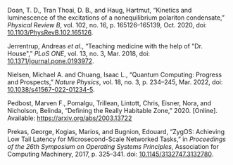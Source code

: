 Doan, T. D., Tran Thoai, D. B., and Haug, Hartmut, “Kinetics and luminescence of the excitations of a nonequilibrium polariton condensate,” _Physical Review B_, vol. 102, no. 16, p. 165126–165139, Oct. 2020, doi: [10.1103/PhysRevB.102.165126](https://doi.org/10.1103/PhysRevB.102.165126).

Jerrentrup, Andreas _et al._, “Teaching medicine with the help of "Dr. House",” _PLoS ONE_, vol. 13, no. 3, Mar. 2018, doi: [10.1371/journal.pone.0193972](https://doi.org/10.1371/journal.pone.0193972).

Nielsen, Michael A. and Chuang, Isaac L., “Quantum Computing: Progress and Prospects,” _Nature Physics_, vol. 18, no. 3, p. 234–245, Mar. 2022, doi: [10.1038/s41567-022-01234-5](https://doi.org/10.1038/s41567-022-01234-5).

Pedbost, Marven F., Pomalgu, Trillean, Lintott, Chris, Eisner, Nora, and Nicholson, Belinda, “Defining the Really Habitable Zone,” 2020. [Online].  Available: https://arxiv.org/abs/2003.13722

Prekas, George, Kogias, Marios, and Bugnion, Edouard, “ZygOS: Achieving Low Tail Latency for Microsecond-Scale Networked Tasks,” in _Proceedings of the 26th Symposium on Operating Systems Principles_, Association for Computing Machinery,  2017, p. 325–341. doi: [10.1145/3132747.3132780](https://doi.org/10.1145/3132747.3132780).